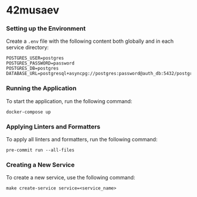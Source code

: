 # 42musaev


### Setting up the Environment

Create a `.env` file with the following content both globally and in each service directory:

```dotenv
POSTGRES_USER=postgres
POSTGRES_PASSWORD=password
POSTGRES_DB=postgres
DATABASE_URL=postgresql+asyncpg://postgres:password@auth_db:5432/postgres
```


### Running the Application
To start the application, run the following command:

```shell
docker-compose up
```

### Applying Linters and Formatters
To apply all linters and formatters, run the following command:

```shell
pre-commit run --all-files
```

### Creating a New Service
To create a new service, use the following command:

```shell
make create-service service=<service_name>
```
